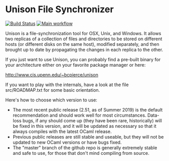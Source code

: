 Unison File Synchronizer
========================

[![Build Status](https://travis-ci.org/bcpierce00/unison.svg?branch=master)](https://travis-ci.org/bcpierce00/unison)
[![Main workflow](https://github.com/bcpierce00/unison/workflows/Main%20workflow/badge.svg)](https://github.com/bcpierce00/unison/actions?query=workflow%3A+Main+Workflow)

Unison is a file-synchronization tool for OSX, Unix, and Windows. It allows two
replicas of a collection of files and directories to be stored on different
hosts (or different disks on the same host), modified separately, and then
brought up to date by propagating the changes in each replica to the other.

If you just want to use Unison, you can probably find a pre-built binary for
your architecture either on your favorite package manager or here:

   http://www.cis.upenn.edu/~bcpierce/unison

If you want to play with the internals, have a look at the file
src/ROADMAP.txt for some basic orientation.

Here's how to choose which version to use: 

  - The most recent public release (2.51, as of Summer 2019) is the default
    recommendation and should work well for most circumstances.  Data-loss
    bugs, if any should come up (they have been rare, historically) will be
    fixed in this version, and it will be updated as necessary so that it
    always compiles with the latest OCaml release.
  - Previous public releases are still stable and useable, but they will not
    be updated to new OCaml versions or have bugs fixed.
  - The "master" branch of the github repo is generally extremely stable and
    safe to use, for those that don't mind compiling from source.
